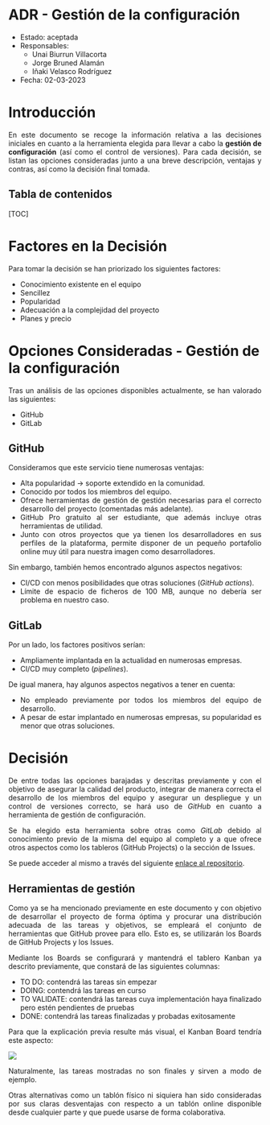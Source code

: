 # ADR - Gestión de la configuración

* Estado: aceptada
* Responsables:
  * Unai Biurrun Villacorta
  * Jorge Bruned Alamán
  * Iñaki Velasco Rodríguez
* Fecha: 02-03-2023

# Introducción
<div style="text-align: justify!important">

En este documento se recoge la información relativa a las decisiones iniciales en cuanto a la herramienta elegida para llevar a cabo la **gestión de configuración** (así como el control de versiones). Para cada decisión, se listan las opciones consideradas junto a una breve descripción, ventajas y contras, así como la decisión final tomada.
</div>

## Tabla de contenidos

[TOC]

# Factores en la Decisión
<div style="text-align: justify!important">

Para tomar la decisión se han priorizado los siguientes factores:
* Conocimiento existente en el equipo
* Sencillez
* Popularidad
* Adecuación a la complejidad del proyecto
* Planes y precio
</div>

# Opciones Consideradas - Gestión de la configuración
<div style="text-align: justify!important">

Tras un análisis de las opciones disponibles actualmente, se han valorado las siguientes:
* GitHub
* GitLab
</div>

## GitHub
<div style="text-align: justify!important">

Consideramos que este servicio tiene numerosas ventajas:
* Alta popularidad → soporte extendido en la comunidad.
* Conocido por todos los miembros del equipo.
* Ofrece herramientas de gestión de gestión necesarias para el correcto desarrollo del proyecto (comentadas más adelante).
* GitHub Pro gratuito al ser estudiante, que además incluye otras herramientas de utilidad.
* Junto con otros proyectos que ya tienen los desarrolladores en sus perfiles de la plataforma, permite disponer de un pequeño portafolio online muy útil para nuestra imagen como desarrolladores.

Sin embargo, también hemos encontrado algunos aspectos negativos:
* CI/CD con menos posibilidades que otras soluciones (*GitHub actions*).
* Límite de espacio de ficheros de 100 MB, aunque no debería ser problema en nuestro caso.
</div>

## GitLab
<div style="text-align: justify!important">

Por un lado, los factores positivos serían:
* Ampliamente implantada en la actualidad en numerosas empresas.
* CI/CD muy completo (*pipelines*).

De igual manera, hay algunos aspectos negativos a tener en cuenta:
* No empleado previamente por todos los miembros del equipo de desarrollo.
* A pesar de estar implantado en numerosas empresas, su popularidad es menor que otras soluciones.
</div>

# Decisión
<div style="text-align: justify!important">

De entre todas las opciones barajadas y descritas previamente y con el objetivo de asegurar la calidad del producto, integrar de manera correcta el desarrollo de los miembros del equipo y asegurar un despliegue y un control de versiones correcto, se hará uso de *GitHub* en cuanto a herramienta de gestión de configuración.

Se ha elegido esta herramienta sobre otras como *GitLab* debido al conocimiento previo de la misma del equipo al completo y a que ofrece otros aspectos como los tableros (GitHub Projects) o la sección de Issues.
    
Se puede acceder al mismo a través del siguiente [enlace al repositorio](https://github.com/jbruned/Poll-App).
</div>

## Herramientas de gestión
<div style="text-align: justify">
    
Como ya se ha mencionado previamente en este documento y con objetivo de desarrollar el proyecto de forma óptima y procurar una distribución adecuada de las tareas y objetivos, se empleará el conjunto de herramientas que GitHub provee para ello. 
Esto es, se utilizarán los Boards de GitHub Projects y los Issues.
    
Mediante los Boards se configurará y mantendrá el tablero Kanban ya descrito previamente, que constará de las siguientes columnas:
- TO DO: contendrá las tareas sin empezar
- DOING: contendrá las tareas en curso
- TO VALIDATE: contendrá las tareas cuya implementación haya finalizado pero estén pendientes de pruebas
- DONE: contendrá las tareas finalizadas y probadas exitosamente
    
Para que la explicación previa resulte más visual, el Kanban Board tendría este aspecto:
    
![](https://i.imgur.com/gMwRGJS.png)
    
Naturalmente, las tareas mostradas no son finales y sirven a modo de ejemplo.

Otras alternativas como un tablón físico ni siquiera han sido consideradas por sus claras desventajas con respecto a un tablón online disponible desde cualquier parte y que puede usarse de forma colaborativa.
</div>